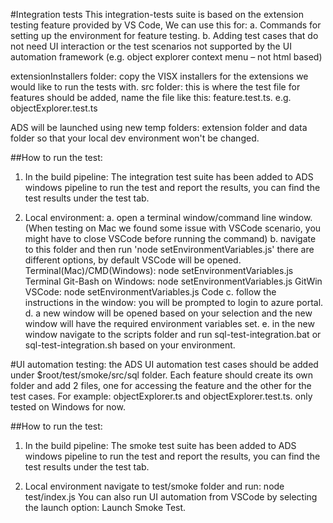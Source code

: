 #Integration tests
This integration-tests suite is based on the extension testing feature provided by VS Code, We can use this for:
a.	Commands for setting up the environment for feature testing.
b.	Adding test cases that do not need UI interaction or the test scenarios not supported by the UI automation framework (e.g. object explorer context menu – not html based)

extensionInstallers folder: copy the VISX installers for the extensions we would like to run the tests with.
src folder: this is where the test file for features should be added, name the file like this: feature.test.ts. e.g. objectExplorer.test.ts

ADS will be launched using new temp folders: extension folder and data folder so that your local dev environment won't be changed.

##How to run the test:
1.	In the build pipeline:
The integration test suite has been added to ADS windows pipeline to run the test and report the results, you can find the test results under the test tab.

2.	Local environment:
a. open a terminal window/command line window.(When testing on Mac we found some issue with VSCode scenario, you might have to close VSCode before running the command)
b. navigate to this folder and then run 'node setEnvironmentVariables.js'
	there are different options, by default VSCode will be opened.
    Terminal(Mac)/CMD(Windows): node setEnvironmentVariables.js Terminal
	Git-Bash on Windows: node setEnvironmentVariables.js GitWin
	VSCode: node setEnvironmentVariables.js Code
c. follow the instructions in the window: you will be prompted to login to azure portal.
d. a new window will be opened based on your selection and the new window will have the required environment variables set.
e. in the new window navigate to the scripts folder and run sql-test-integration.bat or sql-test-integration.sh based on your environment.


#UI automation testing:
the ADS UI automation test cases should be added under $root/test/smoke/src/sql folder. Each feature should create its own folder and add 2 files, one for accessing the feature and the other for the test cases. For example: objectExplorer.ts and objectExplorer.test.ts. only tested on Windows for now.

##How to run the test:

1. In the build pipeline:
The smoke test suite has been added to ADS windows pipeline to run the test and report the results, you can find the test results under the test tab.

2. Local environment
navigate to test/smoke folder and run: node test/index.js
You can also run UI automation from VSCode by selecting the launch option: Launch Smoke Test.